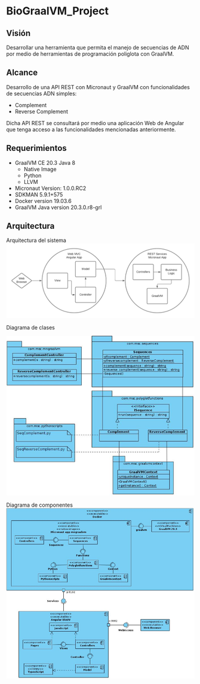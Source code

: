 # BioGraalVM_Project

## Visión
Desarrollar una herramienta que permita el manejo de secuencias de ADN por medio de herramientas de programación poliglota con GraalVM.

## Alcance
Desarrollo de una API REST con Micronaut y GraalVM con funcionalidades de secuencias ADN simples:
* Complement
* Reverse Complement

Dicha API REST se consultará por medio una aplicación Web de Angular que tenga acceso a las funcionalidades mencionadas anteriormente.

## Requerimientos
* GraalVM CE 20.3 Java 8 
	* Native Image
	* Python
	* LLVM
* Micronaut Version: 1.0.0.RC2
* SDKMAN 5.9.1+575
* Docker version 19.03.6
* GraalVM Java version 20.3.0.r8-grl

## Arquitectura 

Arquitectura del sistema
![Arquitectura del sistema](/diagrams/Arquitectura-Sistema.png)

Diagrama de clases

![Arquitectura del sistema](/diagrams/DC_MNGraalVM.jpg)

Diagrama de componentes
![Arquitectura del sistema](/diagrams/DComp_MNGraalVM.jpg)
